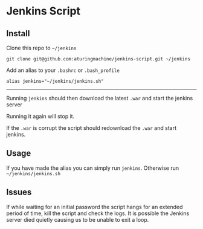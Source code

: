 # Jenkins Script

## Install

Clone this repo to `~/jenkins`

`git clone git@github.com:aturingmachine/jenkins-script.git ~/jenkins`

Add an alias to your `.bashrc` or `.bash_profile`

`alias jenkins="~/jenkins/jenkins.sh"`

---

Running `jenkins` should then download the latest `.war` and start the jenkins server

Running it again will stop it.

If the `.war` is corrupt the script should redownload the `.war` and start jenkins.

## Usage

If you have made the alias you can simply run `jenkins`. Otherwise run `~/jenkins/jenkins.sh`

## Issues

If while waiting for an initial password the script hangs for an extended period of time, kill the script
and check the logs. It is possible the Jenkins server died quietly causing us to be unable to exit a loop.
